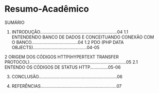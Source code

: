 # Resumo-Acadêmico

SUMÁRIO


1. INTRODUÇÃO………………………………………………………04
1.1 ENTENDENDO BANCO DE DADOS E CONCEITUANDO CONEXÃO COM O BANCO………………………………..04
1.2 PDO (PHP DATA OBJECTS)............................................04-05

2 ORIGEM DOS CÓDIGOS HTTP(HYPERTEXT TRANSFER PROTOCOL)...............................................................................05
2.1 ENTENDO OS CÓDIGOS DE STATUS HTTP……………05-06

3. CONCLUSÃO……………………………………………………….06

4. REFERÊNCIAS………………………………………………….....07
